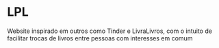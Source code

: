 # LPL
Website inspirado em outros como Tinder e LivraLivros, com o intuito de facilitar trocas de livros entre pessoas com interesses em comum
